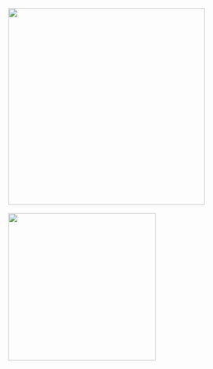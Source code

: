 <section style="display: flex; flex-flow: column wrap; align-items: flex-start;width: 800">

<img width="400" src="https://github-readme-stats-eight-theta.vercel.app/api/?username=thelichy&layout=compact&hide_border=true&theme=onedark&hide=html,css,scss,shell,sass,javascript&include_all_commits=true&count_private=true"/>

<br>

<img width="300" src="https://github-readme-stats.vercel.app/api/top-langs/?username=thelichy&layout=compact&hide_border=true&theme=onedark&hide=html,css,scss,shell,sass,javascript&include_all_commits=true&count_private=true&lang_count=10"/>

</section>
